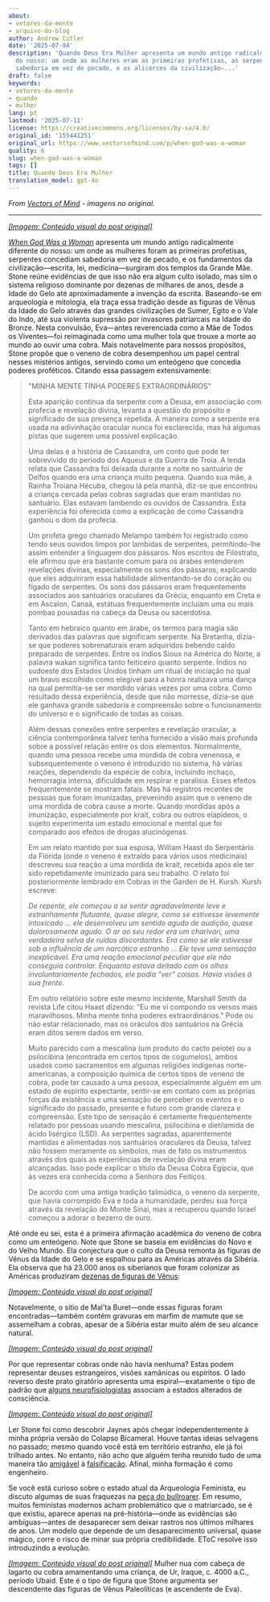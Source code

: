 ```yaml
---
about:
- vetores-da-mente
- arquivo-do-blog
author: Andrew Cutler
date: '2025-07-04'
description: 'Quando Deus Era Mulher apresenta um mundo antigo radicalmente diferente
  do nosso: um onde as mulheres eram as primeiras profetisas, as serpentes concediam
  sabedoria em vez de pecado, e os alicerces da civilização—...'
draft: false
keywords:
- vetores-da-mente
- quando
- mulher
lang: pt
lastmod: '2025-07-11'
license: https://creativecommons.org/licenses/by-sa/4.0/
original_id: '155441251'
original_url: https://www.vectorsofmind.com/p/when-god-was-a-woman
quality: 6
slug: when-god-was-a-woman
tags: []
title: Quando Deus Era Mulher
translation_model: gpt-4o
---
```


*From [Vectors of Mind](https://www.vectorsofmind.com/p/when-god-was-a-woman) - imagens no original.*

---

[*[Imagem: Conteúdo visual do post original]*](https://substackcdn.com/image/fetch/$s_!2YDI!,f_auto,q_auto:good,fl_progressive:steep/https%3A%2F%2Fsubstack-post-media.s3.amazonaws.com%2Fpublic%2Fimages%2Fcb2b472d-6bc0-465c-8218-ba68300b9621_669x1000.jpeg)

_[When God Was a Woman](https://en.wikipedia.org/wiki/When_God_Was_a_Woman)_ apresenta um mundo antigo radicalmente diferente do nosso: um onde as mulheres foram as primeiras profetisas, serpentes concediam sabedoria em vez de pecado, e os fundamentos da civilização—escrita, lei, medicina—surgiram dos templos da Grande Mãe. Stone reúne evidências de que isso não era algum culto isolado, mas sim o sistema religioso dominante por dezenas de milhares de anos, desde a Idade do Gelo até aproximadamente a invenção da escrita. Baseando-se em arqueologia e mitologia, ela traça essa tradição desde as figuras de Vênus da Idade do Gelo através das grandes civilizações de Sumer, Egito e o Vale do Indo, até sua violenta supressão por invasores patriarcais na Idade do Bronze. Nesta convulsão, Eva—antes reverenciada como a Mãe de Todos os Viventes—foi reimaginada como uma mulher tola que trouxe a morte ao mundo ao ouvir uma cobra. Mais notavelmente para nossos propósitos, Stone propõe que o veneno de cobra desempenhou um papel central nesses mistérios antigos, servindo como um enteógeno que concedia poderes proféticos. Citando essa passagem extensivamente:

> "MINHA MENTE TINHA PODERES EXTRAORDINÁRIOS"
> 
> Esta aparição contínua da serpente com a Deusa, em associação com profecia e revelação divina, levanta a questão do propósito e significado de sua presença repetida. A maneira como a serpente era usada na adivinhação oracular nunca foi esclarecida, mas há algumas pistas que sugerem uma possível explicação.
> 
> Uma delas é a história de Cassandra, um conto que pode ter sobrevivido do período dos Aqueus e da Guerra de Troia. A lenda relata que Cassandra foi deixada durante a noite no santuário de Delfos quando era uma criança muito pequena. Quando sua mãe, a Rainha Troiana Hécuba, chegou lá pela manhã, diz-se que encontrou a criança cercada pelas cobras sagradas que eram mantidas no santuário. Elas estavam lambendo os ouvidos de Cassandra. Esta experiência foi oferecida como a explicação de como Cassandra ganhou o dom da profecia.
> 
> Um profeta grego chamado Melampo também foi registrado como tendo seus ouvidos limpos por lambidas de serpentes, permitindo-lhe assim entender a linguagem dos pássaros. Nos escritos de Filóstrato, ele afirmou que era bastante comum para os árabes entenderem revelações divinas, especialmente os sons dos pássaros, explicando que eles adquiriram essa habilidade alimentando-se do coração ou fígado de serpentes. Os sons dos pássaros eram frequentemente associados aos santuários oraculares da Grécia, enquanto em Creta e em Ascalon, Canaã, estátuas frequentemente incluíam uma ou mais pombas pousadas na cabeça da Deusa ou sacerdotisa.
> 
> Tanto em hebraico quanto em árabe, os termos para magia são derivados das palavras que significam serpente. Na Bretanha, dizia-se que poderes sobrenaturais eram adquiridos bebendo caldo preparado de serpentes. Entre os índios Sioux na América do Norte, a palavra wakan significa tanto feiticeiro quanto serpente. Índios no sudoeste dos Estados Unidos tinham um ritual de iniciação no qual um bravo escolhido como elegível para a honra realizava uma dança na qual permitia-se ser mordido várias vezes por uma cobra. Como resultado dessa experiência, desde que não morresse, dizia-se que ele ganhava grande sabedoria e compreensão sobre o funcionamento do universo e o significado de todas as coisas.
> 
> Além dessas conexões entre serpentes e revelação oracular, a ciência contemporânea talvez tenha fornecido a visão mais profunda sobre a possível relação entre os dois elementos. Normalmente, quando uma pessoa recebe uma mordida de cobra venenosa, e subsequentemente o veneno é introduzido no sistema, há várias reações, dependendo da espécie de cobra, incluindo inchaço, hemorragia interna, dificuldade em respirar e paralisia. Esses efeitos frequentemente se mostram fatais. Mas há registros recentes de pessoas que foram imunizadas, prevenindo assim que o veneno de uma mordida de cobra cause a morte. Quando mordidas após a imunização, especialmente por krait, cobra ou outros elapídeos, o sujeito experimenta um estado emocional e mental que foi comparado aos efeitos de drogas alucinógenas.
> 
> Em um relato mantido por sua esposa, William Haast do Serpentário da Flórida (onde o veneno é extraído para vários usos medicinais) descreveu sua reação a uma mordida de krait, recebida após ele ter sido repetidamente imunizado para seu trabalho. O relato foi posteriormente lembrado em Cobras in the Garden de H. Kursh. Kursh escreve:
> 
> _De repente, ele começou a se sentir agradavelmente leve e estranhamente flutuante, quase alegre, como se estivesse levemente intoxicado … ele desenvolveu um sentido agudo de audição, quase dolorosamente agudo. O ar ao seu redor era um charivari, uma verdadeira selva de ruídos discordantes. Era como se ele estivesse sob a influência de um narcótico estranho … Ele teve uma sensação inexplicável. Era uma reação emocional peculiar que ele não conseguia controlar. Enquanto estava deitado com os olhos involuntariamente fechados, ele podia "ver" coisas. Havia visões à sua frente._
> 
> Em outro relatório sobre este mesmo incidente, Marshall Smith da revista Life citou Haast dizendo: "Eu me vi compondo os versos mais maravilhosos. Minha mente tinha poderes extraordinários." Pode ou não estar relacionado, mas os oráculos dos santuários na Grécia eram ditos serem dados em verso.
> 
> Muito parecido com a mescalina (um produto do cacto peiote) ou a psilocibina (encontrada em certos tipos de cogumelos), ambos usados como sacramentos em algumas religiões indígenas norte-americanas, a composição química de certos tipos de veneno de cobra, pode ter causado a uma pessoa, especialmente alguém em um estado de espírito expectante, sentir-se em contato com as próprias forças da existência e uma sensação de perceber os eventos e o significado do passado, presente e futuro com grande clareza e compreensão. Este tipo de sensação é certamente frequentemente relatado por pessoas usando mescalina, psilocibina e dietilamida de ácido lisérgico (LSD). As serpentes sagradas, aparentemente mantidas e alimentadas nos santuários oraculares da Deusa, talvez não fossem meramente os símbolos, mas de fato os instrumentos através dos quais as experiências de revelação divina eram alcançadas. Isso pode explicar o título da Deusa Cobra Egípcia, que às vezes era conhecida como a Senhora dos Feitiços.
> 
> De acordo com uma antiga tradição talmúdica, o veneno da serpente, que havia corrompido Eva e toda a humanidade, perdeu sua força através da revelação do Monte Sinai, mas a recuperou quando Israel começou a adorar o bezerro de ouro.

Até onde eu sei, esta é a primeira afirmação acadêmica do veneno de cobra como um enteógeno. Note que Stone se baseia em evidências do Novo e do Velho Mundo. Ela conjectura que o culto da Deusa remonta às figuras de Vênus da Idade do Gelo e se espalhou para as Américas através da Sibéria. Ela observa que há 23.000 anos os siberianos que foram colonizar as Américas produziram [dezenas de figuras de Vênus](https://en.wikipedia.org/wiki/Venus_figurines_of_Mal%27ta):

[*[Imagem: Conteúdo visual do post original]*](https://substackcdn.com/image/fetch/$s_!dW_f!,f_auto,q_auto:good,fl_progressive:steep/https%3A%2F%2Fsubstack-post-media.s3.amazonaws.com%2Fpublic%2Fimages%2F13111a36-5125-45e8-ab8a-3a1d90df2655_1920x1210.png)

Notavelmente, o sítio de Mal'ta Buret—onde essas figuras foram encontradas—também contém gravuras em marfim de mamute que se assemelham a cobras, apesar de a Sibéria estar muito além de seu alcance natural.

[*[Imagem: Conteúdo visual do post original]*](https://substackcdn.com/image/fetch/$s_!3kOy!,f_auto,q_auto:good,fl_progressive:steep/https%3A%2F%2Fsubstack-post-media.s3.amazonaws.com%2Fpublic%2Fimages%2F6d1b3c0d-de6b-4b64-99c1-a58b344d42e9_763x512.jpeg)

Por que representar cobras onde não havia nenhuma? Estas podem representar deuses estrangeiros, visões xamânicas ou espíritos. O lado reverso deste prato giratório apresenta uma espiral—exatamente o tipo de padrão que [alguns neurofisiologistas](https://www.vectorsofmind.com/i/147415200/the-primordial-labyrinth) associam a estados alterados de consciência.

[*[Imagem: Conteúdo visual do post original]*](https://substackcdn.com/image/fetch/$s_!RI-5!,f_auto,q_auto:good,fl_progressive:steep/https%3A%2F%2Fsubstack-post-media.s3.amazonaws.com%2Fpublic%2Fimages%2F1f098d2a-e85a-46e8-8e4e-8de5f781158f_800x600.jpeg)

Ler Stone foi como descobrir Jaynes após chegar independentemente à minha própria versão do Colapso Bicameral. Houve tantas ideias selvagens no passado; mesmo quando você está em território estranho, ele já foi trilhado antes. No entanto, não acho que alguém tenha reunido tudo de uma maneira tão [amigável](https://www.vectorsofmind.com/p/y-chromosome-bottleneck) à [falsificação](https://www.vectorsofmind.com/p/the-unreasonable-effectiveness-of). Afinal, minha formação é como engenheiro.

Se você está curioso sobre o estado atual da Arqueologia Feminista, eu discuto algumas de suas fraquezas na [peça do bullroarer](https://www.vectorsofmind.com/i/145682170/myths-of-matriarchy-reconsidered-deborah-b-gewertz). Em resumo, muitos feministas modernos acham problemático que o matriarcado, se é que existiu, aparece apenas na pré-história—onde as evidências são ambíguas—antes de desaparecer sem deixar rastros nos últimos milhares de anos. Um modelo que depende de um desaparecimento universal, quase mágico, corre o risco de minar sua própria credibilidade. EToC resolve isso introduzindo a evolução.

[*[Imagem: Conteúdo visual do post original]*](https://substackcdn.com/image/fetch/$s_!kmIs!,f_auto,q_auto:good,fl_progressive:steep/https%3A%2F%2Fsubstack-post-media.s3.amazonaws.com%2Fpublic%2Fimages%2Fd7b91a14-ce37-445b-8749-ecdf5f7f04b4_442x700.jpeg) Mulher nua com cabeça de lagarto ou cobra amamentando uma criança, de Ur, Iraque, c. 4000 a.C., período Ubaid. Este é o tipo de figura que Stone argumenta ser descendente das figuras de Vênus Paleolíticas (e ascendente de Eva).